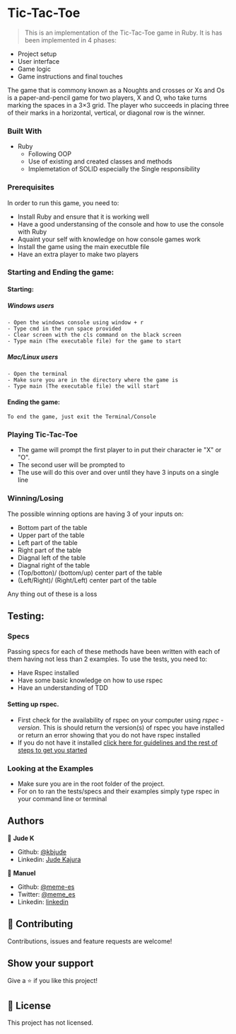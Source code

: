 # Tic-Tac-Toe
> This is an implementation of the Tic-Tac-Toe game in Ruby. It is has been implemented in 4 phases:
- Project setup
- User interface
- Game logic
- Game instructions and final touches

The game that is commony known as a Noughts and crosses or Xs and Os is a paper-and-pencil game for two players, X and O, who take turns marking the spaces in a 3×3 grid. The player who succeeds in placing three of their marks in a horizontal, vertical, or diagonal row is the winner.

### Built With

- Ruby
    - Following OOP
    - Use of existing and created classes and methods
    - Implemetation of SOLID especially the Single responsibility
### Prerequisites

In order to run this game, you need to:
- Install Ruby and ensure that it is working well
- Have a good understansing of the console and how to use the console with Ruby
- Aquaint your self with knowledge on how console games work
- Install the game using the main executble file
- Have an extra player to make two players

### Starting and Ending the game:
#### Starting:
##### Windows users
    - Open the windows console using window + r
    - Type cmd in the run space provided
    - Clear screen with the cls command on the black screen
    - Type main (The executable file) for the game to start
##### Mac/Linux users
    - Open the terminal
    - Make sure you are in the directory where the game is
    - Type main (The executable file) the will start

#### Ending the game:
    To end the game, just exit the Terminal/Console

### Playing Tic-Tac-Toe
- The game will prompt the first player to in put their character ie "X" or "O".
- The second user will be prompted to
- The use will do this over and over until they have 3 inputs on a single line

### Winning/Losing
The possible winning options are having 3 of your inputs on:
- Bottom part of the table
- Upper part of the table
- Left part of the table
- Right part of the table
- Diagnal left of the table
- Diagnal right of the table
- (Top/botton)/ (bottom/up) center part of the table
- (Left/Right)/ (Right/Left) center part of the table

Any thing out of these is a loss

## Testing:
### Specs
Passing specs for each of these methods have been written with each of them having not less than 2 examples. 
To use the tests, you need to:
 - Have Rspec installed
 - Have some basic knowledge on how to use rspec
 - Have an understanding of TDD
 
 #### Setting up rspec.
  - First check for the availability of rspec on your computer using *rspec -version*. This is should return the version(s) of    rspec you have installed or return an error showing that you do not have rspec installed
  - If you do not have it installed [click here for guidelines and the rest of steps to get you started](https://rspec.info/)

### Looking at the Examples
 - Make sure you are in the root folder of the project.
 - For on to ran the tests/specs and their examples simply type rspec in your command line or terminal

## Authors

👤 **Jude K**

- Github: [@kbjude](https://github.com/kbjude)
- Linkedin: [Jude Kajura](www.linkedin.com/in/)

👤 **Manuel**

- Github: [@meme-es](https://github.com/meme-es)
- Twitter: [@meme_es](https://twitter.com/meme_es)
- Linkedin: [linkedin](https://www.linkedin.com/in/manuel-elias-b289a638/)

## 🤝 Contributing

Contributions, issues and feature requests are welcome!

## Show your support

Give a ⭐️ if you like this project!

## 📝 License

This project has not licensed.
